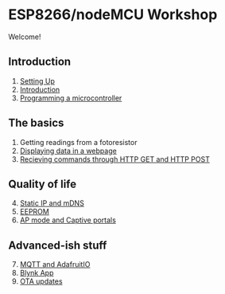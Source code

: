 # ESP8266/nodeMCU Workshop
Welcome!

## Introduction
 1. [Setting Up](./content/setup.md)
 2. [Introduction](./content/introduction.md)
 3. [Programming a microcontroller](./content/microcontroller.md)

## The basics
 1. Getting readings from a fotoresistor
 2. [Displaying data in a webpage](./ex2.md)
 3. [Recieving commands through HTTP GET and HTTP POST](./ex3.md)

## Quality of life
 4. [Static IP and mDNS](./ex4.md)
 5. [EEPROM](./ex5.md)
 6. [AP mode and Captive portals](./ex6.md)

## Advanced-ish stuff
 7. [MQTT and AdafruitIO](./)
 8. [Blynk App](./ex8.md)
 9. [OTA updates](./)